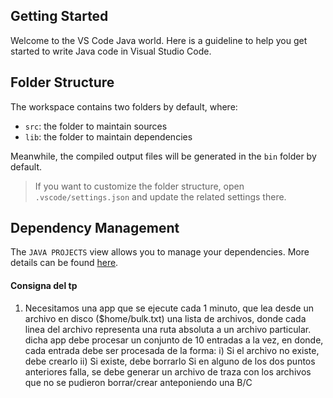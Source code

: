 ## Getting Started

Welcome to the VS Code Java world. Here is a guideline to help you get started to write Java code in Visual Studio Code.

## Folder Structure

The workspace contains two folders by default, where:

- `src`: the folder to maintain sources
- `lib`: the folder to maintain dependencies

Meanwhile, the compiled output files will be generated in the `bin` folder by default.

> If you want to customize the folder structure, open `.vscode/settings.json` and update the related settings there.

## Dependency Management

The `JAVA PROJECTS` view allows you to manage your dependencies. More details can be found [here](https://github.com/microsoft/vscode-java-dependency#manage-dependencies).

#### Consigna del tp

1) Necesitamos una app que se ejecute cada 1 minuto, que lea desde un archivo en disco ($home/bulk.txt) una lista de archivos,
donde cada linea del archivo representa una ruta absoluta a un archivo particular.
dicha app debe procesar un conjunto de 10 entradas a la vez, en donde, cada entrada debe ser procesada de la forma:
    i) Si el archivo no existe, debe crearlo
    ii) Si existe, debe borrarlo
Si en alguno de los dos puntos anteriores falla, se debe generar un archivo de traza con los archivos que no se pudieron
borrar/crear anteponiendo una B/C

